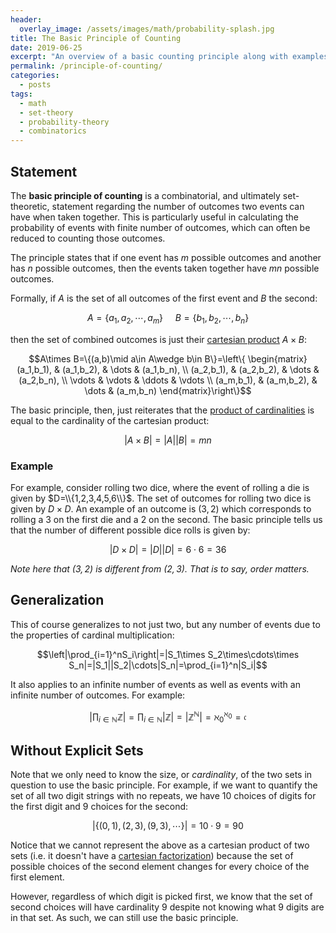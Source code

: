```yaml
---
header:
  overlay_image: /assets/images/math/probability-splash.jpg
title: The Basic Principle of Counting
date: 2019-06-25
excerpt: "An overview of a basic counting principle along with examples."
permalink: /principle-of-counting/
categories:
  - posts
tags: 
  - math
  - set-theory
  - probability-theory
  - combinatorics
---
```


## Statement
The **basic principle of counting** is a combinatorial, and ultimately set-theoretic, statement regarding the number of outcomes two events can have when taken together. This is particularly useful in calculating the probability of events with finite number of outcomes, which can often be reduced to counting those outcomes.

The principle states that if one event has $m$ possible outcomes and another has $n$ possible outcomes, then the events taken together have $mn$ possible outcomes.

<!--more-->

Formally, if $A$ is the set of all outcomes of the first event and $B$ the second:

$$A=\{a_1,a_2,\cdots,a_m\}\ \ \ \ \ B=\{b_1,b_2,\cdots,b_n\}$$

then the set of combined outcomes is just their [cartesian product](\cartesian-product) $A\times B$:

$$A\times B=\{(a,b)\mid a\in A\wedge b\in B\}=\left\{
\begin{matrix}
    (a_1,b_1), & (a_1,b_2), & \dots & (a_1,b_n), \\
    (a_2,b_1), & (a_2,b_2), & \dots & (a_2,b_n), \\
    \vdots & \vdots & \ddots & \vdots \\
    (a_m,b_1), & (a_m,b_2), & \dots & (a_m,b_n)
\end{matrix}\right\}$$

The basic principle, then, just reiterates that the [product of cardinalities](\cartesian-product#cardinal-multiplication) is equal to the cardinality of the cartesian product:

$$|A\times B|=|A||B|=mn$$

### Example
For example, consider rolling two dice, where the event of rolling a die is given by $D=\\{1,2,3,4,5,6\\}$. The set of outcomes for rolling two dice is given by $D\times D$. An example of an outcome is $(3,2)$ which corresponds to rolling a $3$ on the first die and a $2$ on the second. The basic principle tells us that the number of different possible dice rolls is given by:

<!-- Since these are independent events (the first roll doesn't affect the outcome of the second) -->

$$|D\times D|=|D||D|=6\cdot6=36$$

*Note here that $(3,2)$ is different from $(2,3)$. That is to say, order matters.*

## Generalization
This of course generalizes to not just two, but any number of events due to the properties of cardinal multiplication:

$$\left|\prod_{i=1}^nS_i\right|=|S_1\times S_2\times\cdots\times S_n|=|S_1||S_2|\cdots|S_n|=\prod_{i=1}^n|S_i|$$

It also applies to an infinite number of events as well as events with an infinite number of outcomes. For example:

$$\left|\prod_{i\in\mathbb N}\mathbb Z\right|=\prod_{i\in\mathbb N}\left|\mathbb Z\right|=\left|\mathbb Z^\mathbb N\right|=\aleph_0^{\aleph_0}=\mathfrak{c}$$

<!-- |\underbrace{\mathbb Z\times \mathbb Z\times\cdots}_{\aleph_0}|=|\mathbb Z||\mathbb Z|\cdots=\aleph_0\aleph_0\cdots=\aleph_0^{\aleph_0}=\mathfrak{c} -->

<!-- ### Independence of Outcomes
It is important to note that if the outcome of the first event affects the number of outcomes of the other events (implying they're not independent), the cartesian product wouldn't represent all possible outcomes as it would include impossible ones as well. An example might be if getting a 2 on the first roll precluded you from getting a 4 on the second roll. This would mean the outcome $(2,4)$ is not a possible event and $|D_1\times D_2|=36$ is $1$ too high. -->

## Without Explicit Sets
<!-- Note that this independence only matters when the *number* of outcomes changes. -->
Note that we only need to know the size, or *cardinality*, of the two sets in question to use the basic principle. For example, if we want to quantify the set of all two digit strings with no repeats, we have 10 choices of digits for the first digit and 9 choices for the second:

$$|\{(0,1),(2,3),(9,3),\cdots\}|=10\cdot 9=90$$

Notice that we cannot represent the above as a cartesian product of two sets (i.e. it doesn't have a [cartesian factorization](\cartesian-product#cartesian-factorization)) because the set of possible choices of the second element changes for every choice of the first element.

However, regardless of which digit is picked first, we know that the set of second choices will have cardinality $9$ despite not knowing what $9$ digits are in that set. As such, we can still use the basic principle.